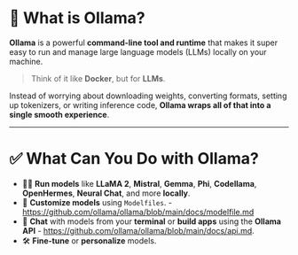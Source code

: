 # 🧠 What is Ollama?

**Ollama** is a powerful **command-line tool and runtime** that makes it super easy to run and manage large language models (LLMs) locally on your machine.

> Think of it like **Docker**, but for **LLMs**.

Instead of worrying about downloading weights, converting formats, setting up tokenizers, or writing inference code, **Ollama wraps all of that into a single smooth experience**.

---

# ✅ What Can You Do with Ollama?

- 🏃‍♂️ **Run models** like **LLaMA 2**, **Mistral**, **Gemma**, **Phi**, **Codellama**, **OpenHermes**, **Neural Chat**, and more **locally**.
- 🧩 **Customize models** using `Modelfiles`. - https://github.com/ollama/ollama/blob/main/docs/modelfile.md
- 💬 **Chat** with models from your **terminal** or **build apps** using the **Ollama API** - https://github.com/ollama/ollama/blob/main/docs/api.md.
- 🛠️ **Fine-tune** or **personalize** models.
